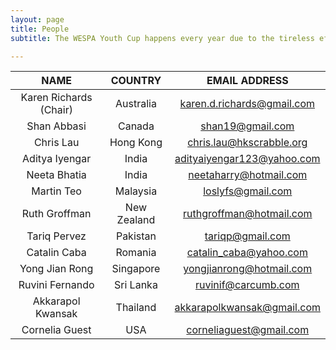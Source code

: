```yaml
---
layout: page
title: People
subtitle: The WESPA Youth Cup happens every year due to the tireless efforts of the WESPA Youth Committee. Contact your country representative for more information.  

---
```

<center>
  
| __NAME__                    | __COUNTRY__   | __EMAIL ADDRESS__           |
|:------------------------:|:-------------:|:----------------------------:|
| Karen Richards (Chair) 	| Australia   	| [karen.d.richards@gmail.com](mailto:karen.d.richards@gmail.com) 	|
| Shan Abbasi            	| Canada      	| shan19@gmail.com           	|
| Chris Lau              	| Hong Kong   	| chris.lau@hkscrabble.org   	|
| Aditya Iyengar         	| India       	| adityaiyengar123@yahoo.com 	|
| Neeta Bhatia           	| India       	| neetaharry@hotmail.com     	|
| Martin Teo             	| Malaysia    	| loslyfs@gmail.com          	|
| Ruth Groffman          	| New Zealand 	| ruthgroffman@hotmail.com   	|
| Tariq Pervez           	| Pakistan    	| tariqp@gmail.com           	|
| Catalin Caba           	| Romania     	| catalin_caba@yahoo.com     	|
| Yong Jian Rong         	| Singapore   	| yongjianrong@hotmail.com   	|
| Ruvini Fernando        	| Sri Lanka   	| ruvinif@carcumb.com        	|
| Akkarapol Kwansak      	| Thailand    	| akkarapolkwansak@gmail.com 	|
| Cornelia Guest         	| USA         	| corneliaguest@gmail.com    	|

</center>
